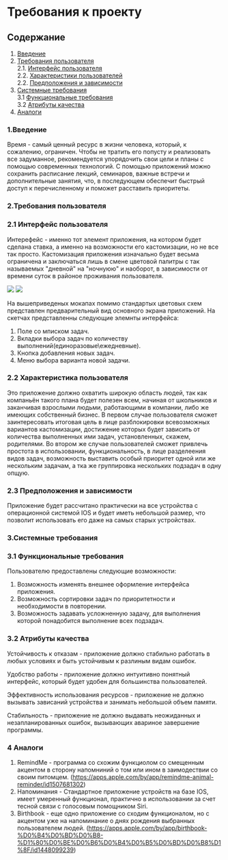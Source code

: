 # Требования к проекту

## Содержание
1. [Введение](#1)
2. [Требования пользователя](#2) <br>
  2.1. [Интерфейс пользователя](#2.1) <br>
  2.2. [Характеристики пользователей](#2.2) <br>
  2.2. [Предположения и зависимости](#2.3) <br>
3. [Системные требования](#3) <br>
  3.1 [Функциональные требования](#3.1) <br>
  3.2 [Атрибуты качества](#3.2) <br>
4. [Аналоги](#4) <br>

### 1.Введение<a name="1"></a>
	
  Время - самый ценный ресурс в жизни человека, который, к сожалению, ограничен. Чтобы не тратить его попусту и реализовать все задуманное, рекомендуется упорядочить свои цели и планы с помощью современных технологий. С помощью приложений можно сохранить расписание лекций, семинаров, важные встречи и дополнительные занятия, что, в последующем обеспечит быстрый доступ к перечисленному и поможет расставить приоритеты.

### 2.Требования пользователя<a name="2"></a>
### 2.1 Интерфейс пользователя<a name="2.1"></a>
Интерефейс - именно тот элемент приложения, на котором будет сделана ставка, а именно на возможности его кастомизации, но не все так просто. Кастомизация приложения изначально будет весьма ограничена и заключаться лишь в смене цветовой палитры с так называемых "дневной" на "ночнуюю" и наоборот, в зависимости от времени суток в районое проживания пользователя.

![](https://github.com/LiL-Dicky/TaskMaster/blob/master/Изображения/Скетч/0001.jpg)
![](https://github.com/LiL-Dicky/TaskMaster/blob/master/Изображения/Скетч/0002.jpg)

На вышеприведеных мокапах помимо стандартых цветовых схем представлен предварительный вид основного экрана приложений.
На скетчах представленны следующие элемнты интерфейса:
1.	Поле со  мписком задач.
2.	Вкладки выбора задач по количеству выполнений(единоразовые\ежедневные).
3.	Кнопка добавления новых задач.
4.	Меню выбора варианта новой задачи.


### 2.2 Характеристика пользователя<a name="2.2"></a>
  Это приложение должно охватить широкую область людей, так как компаньён такого плана будет полезен всем, начиная от школьников и заканчивая взрослыми людьми, работающими в компании, либо же имеющих собственный бизнес. В первом случае пользователя сможет заинтересовать итоговая цель в лице разблокировки всевозможных вариантов кастомизации, достижение которых будет зависить от количества выполненных ими задач, установленных, скажем, родителями. Во втором же случае пользователей сможет привлечь простота в использовании, функциональность, в лице разделеения видов задач, возможность выставить особый приоритет одной или же нескольким задачам, а тка же группировка нескольких подзадач в одну опщую.
  
### 2.3 Предположения и зависимости<a name="2.3"></a>
  Приложение будет рассчитано практически на все устройства с операционной системой IOS и будет иметь небольшой размер, что позволит использовать его даже на самых старых устройствах. 

### 3.Системные требования<a name="3"></a>
### 3.1 Функциональные требования<a name="3.1"></a>
Пользователю предоставлены следующие возможности:
1.	Возможность изменять внешнее оформление интерфейса приложения.
2.	Возможность сортировки задач по приоритетности и необходимости в повторении.
3.	Возможность задавать усложненную задачу, для выполнения которой понадобится выполнение всех подзадач.

### 3.2 Атрибуты качества<a name="3.2"></a>

Устойчивость к отказам - приложение должно стабильно работать в любых условиях и быть устойчивым к разлиным видам ошибок.<br>

Удобство работы - приложение должно интуитивно понятный интерфейс, который будет удобен для большинства пользователей.<br>

Эффективность использования ресурсов - приложение не должно вызывать зависаний устройства и занимать небольшой объем памяти.<br>

Стабильность - приложение не должно выдавать неожиданных и незапланированных ошибок, вызывающих авариное завершение программы.<br>
  
### 4 Аналоги<a name="4"></a>
1.	RemindMe - программа со схожим функциолом со смещенным акцентом в сторону напомниний о том или ином в заимодествии со своим питомцем. (https://apps.apple.com/by/app/remindme-animal-reminder/id1507681302)
2.	Напоминания - Стандартное приложение устройств на базе IOS, имеет умеренный функционал, практично в использовании за счет тесной связи с голосовым помощником Siri.
3.	Birthbook - еще одно приложение со сходим функционалом, но с акцентом уже на напоминание о днях рождения выбранных пользователем людей. (https://apps.apple.com/by/app/birthbook-%D0%B4%D0%BD%D0%B8-%D1%80%D0%BE%D0%B6%D0%B4%D0%B5%D0%BD%D0%B8%D1%8F/id1448099239)

